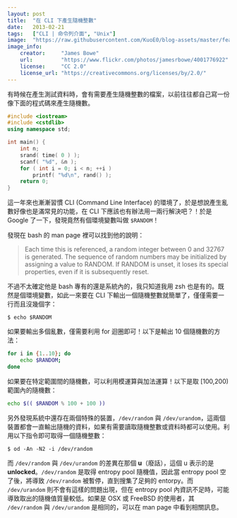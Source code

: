 ```yaml
---
layout: post
title:  "在 CLI 下產生隨機整數"
date:   2013-02-21
tags:   ["CLI | 命令列介面", "Unix"]
image:  "https://raw.githubusercontent.com/KuoE0/blog-assets/master/feature-photos/2013-02-21-generate-random-integer-under-cli.jpg"
image_info:
    creator:     "James Bowe"
    url:         "https://www.flickr.com/photos/jamesrbowe/4001776922"
    license:     "CC 2.0"
    license_url: "https://creativecommons.org/licenses/by/2.0/"
---
```


有時候在產生測試資料時，會有需要產生隨機整數的檔案，以前往往都自己寫一份像下面的程式碼來產生隨機數。

```c++
#include <iostream>
#include <cstdlib>
using namespace std;

int main() {
    int n;
    srand( time( 0 ) );
    scanf( "%d", &n );
    for ( int i = 0; i < n; ++i )
        printf( "%d\n", rand() );
    return 0;
}
```

這一年來也漸漸習慣 CLI (Command Line Interface) 的環境了，於是想說產生亂數好像也是滿常見的功能，在 CLI 下應該也有辦法用一兩行解決吧？！於是 Google 了一下，發現竟然有個環境變數叫做 `$RANDOM`！

發現在 bash 的 man page 裡可以找到他的說明：

> Each time this is referenced, a random integer between 0 and 32767 is generated. The sequence of random numbers may be initialized by assigning a value to RANDOM. If RANDOM is unset, it loses its special properties, even if it is subsequently reset.

不過不太確定他是 bash 專有的還是系統內的，我只知道我用 zsh 也是有的。既然是個環境變數，如此一來要在 CLI 下輸出一個隨機整數就簡單了，僅僅需要一行而且沒幾個字：

```
$ echo $RANDOM
```

如果要輸出多個亂數，僅需要利用 for 迴圈即可！以下是輸出 10 個隨機數的方法：

```bash
for i in {1..10}; do
    echo $RANDOM;
done
```

如果要在特定範圍間的隨機數，可以利用模運算與加法運算！以下是取 [100,200) 範圍內的隨機數：

```bash
echo $(( $RANDOM % 100 + 100 ))
```

另外發現系統中還存在兩個特殊的裝置，`/dev/random` 與 `/dev/urandom`，這兩個裝置都會一直輸出隨機的資料，如果有需要讀取隨機整數或資料時都可以使用。利用以下指令即可取得一個隨機整數：

```
$ od -An -N2 -i /dev/random
```

而 `/dev/random` 與 `/dev/urandom` 的差異在那個 **u**（廢話），這個 u 表示的是 **unlocked**。`/dev/random` 是取得 entropy pool 隨機值，因此當 entropy pool 空了後，將導致 `/dev/random` 被暫停，直到搜集了足夠的 entorpy。而 `/dev/urandom` 則不會有這樣的問題出現，但在 entropy pool 內資訊不足時，可能導致取出的隨機值質量較低。如果是 OSX 或 FreeBSD 的使用者，其 `/dev/random` 與 `/dev/urandom` 是相同的，可以在 man page 中看到相關訊息。

